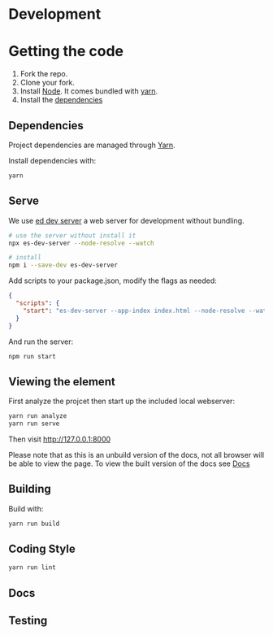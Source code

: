 # Development

Getting the code
================



1.  Fork the repo.
2.  Clone your fork.
3.  Install [Node](https://nodejs.org/en/download/). It comes bundled with [yarn](https://yarnpkg.com/).
4.  Install the [dependencies](#dependencies)

## Dependencies

Project dependencies are managed through [Yarn](https://yarnpkg.com/lang/en/docs/install).

Install dependencies with:

```sh
yarn
```

## Serve
We use [ed dev server](https://github.com/open-wc/open-wc/tree/master/packages/es-dev-server) a web server for development without bundling. 

```bash
# use the server without install it 
npx es-dev-server --node-resolve --watch

# install 
npm i --save-dev es-dev-server
```

Add scripts to your package.json, modify the flags as needed:

```json
{
  "scripts": {
    "start": "es-dev-server --app-index index.html --node-resolve --watch --open"
  }
}
```

And run the server: 

```bash
npm run start
```

## Viewing the element

First analyze the projcet then start up the included local webserver:

```sh
yarn run analyze
yarn run serve
```

Then visit http://127.0.0.1:8000

Please note that as this is an unbuild version of the docs, not all browser will be able to view the page. To view the built version of the docs see [Docs](#docs)

## Building

Build with:

```sh
yarn run build
```

## Coding Style

```sh
yarn run lint
```

## Docs


## Testing
